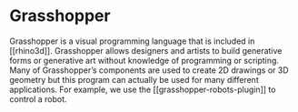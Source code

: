 # Grasshopper

Grasshopper is a visual programming language that is included in [[rhino3d]]. Grasshopper allows designers and artists to build generative forms or generative art without knowledge of programming or scripting. Many of Grasshopper’s components are used to create 2D drawings or 3D geometry but this program can actually be used for many different applications. For example, we use the [[grasshopper-robots-plugin]] to control a robot.
